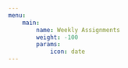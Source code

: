 ```yaml
---
menu:
    main:
        name: Weekly Assignments
        weight: -100
        params:
            icon: date
---
```









































































